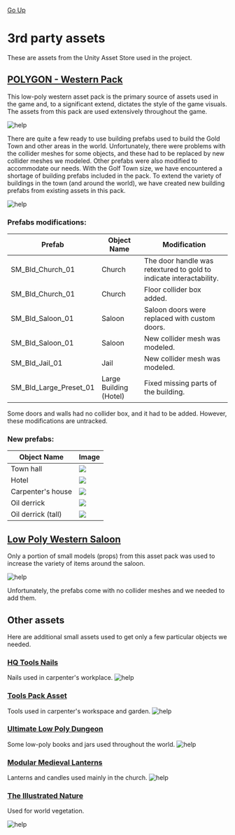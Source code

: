 [Go Up](assets.md)

# 3rd party assets
These are assets from the Unity Asset Store used in the project.

## [POLYGON - Western Pack](https://assetstore.unity.com/packages/3d/environments/historic/polygon-western-pack-112212)

This low-poly western asset pack is the primary source of assets used in the game and, to a significant extend, dictates the style of the game visuals. The assets from this pack are used extensively throughout the game.

![help](./img/polygon_western1.png)

There are quite a few ready to use building prefabs used to build the Gold Town and other areas in the world. Unfortunately, there were problems with the collider meshes for some objects, and these had to be replaced by new collider meshes we modeled. Other prefabs were also modified to accommodate our needs. With the Golf Town size, we have encountered a shortage of building prefabs included in the pack. To extend the variety of buildings in the town (and around the world), we have created new building prefabs from existing assets in this pack.

![help](./img/polygon_western2.png)

### Prefabs modifications:
|Prefab|Object Name|Modification|
|---|---|---|
|SM_Bld_Church_01|Church|The door handle was retextured to gold to indicate interactability.|
|SM_Bld_Church_01|Church|Floor collider box added.|
|SM_Bld_Saloon_01|Saloon|Saloon doors were replaced with custom doors.|
|SM_Bld_Saloon_01|Saloon|New collider mesh was modeled.|
|SM_Bld_Jail_01|Jail|New collider mesh was modeled.|
|SM_Bld_Large_Preset_01|Large Building (Hotel)|Fixed missing parts of the building.|

Some doors and walls had no collider box, and it had to be added. However, these modifications are untracked.

### New prefabs:
|Object Name|Image|
|---|---|
|Town hall|![](./img/town_hall_prefab.png)|
|Hotel|![](./img/hotel_prefab.png)|
|Carpenter's house|![](./img/carpenter_house_prefab.png)|
|Oil derrick|![](./img/oil_derrick_prefab.png)|
|Oil derrick (tall)|![](./img/oil_derrick_tall_prefab.png)|


## [Low Poly Western Saloon](https://assetstore.unity.com/packages/3d/environments/low-poly-western-saloon-85578)

Only a portion of small models (props) from this asset pack was used to increase the variety of items around the saloon.

![help](./img/lowpoly_saloon_pack.png)

Unfortunately, the prefabs come with no collider meshes and we needed to add them.

## Other assets
Here are additional small assets used to get only a few particular objects we needed.

### [HQ Tools Nails](https://assetstore.unity.com/packages/3d/hq-tools-nails-91609)
Nails used in carpenter's workplace.
![help](./img/nails.png)

### [Tools Pack Asset](https://assetstore.unity.com/packages/3d/props/tools/tools-pack-asset-84733)
Tools used in carpenter's workspace and garden.
![help](./img/tools.png)

### [Ultimate Low Poly Dungeon](https://assetstore.unity.com/packages/3d/environments/dungeons/ultimate-low-poly-dungeon-143535)
Some low-poly books and jars used throughout the world.
![help](./img/dungeon.png)

### [Modular Medieval Lanterns](https://assetstore.unity.com/packages/3d/environments/historic/modular-medieval-lanterns-85527)
Lanterns and candles used mainly in the church.
![help](./img/candles.png)

### [The Illustrated Nature](https://assetstore.unity.com/packages/3d/vegetation/the-illustrated-nature-153939?aid=1011l9e3F&pubref=website&utm_source=aff)
Used for world vegetation.

![help](./img/vegetation.png)